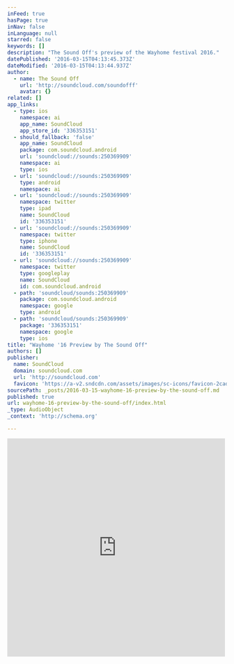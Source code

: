```yaml
---
inFeed: true
hasPage: true
inNav: false
inLanguage: null
starred: false
keywords: []
description: "The Sound Off's preview of the Wayhome festival 2016."
datePublished: '2016-03-15T04:13:45.373Z'
dateModified: '2016-03-15T04:13:44.937Z'
author:
  - name: The Sound Off
    url: 'http://soundcloud.com/soundofff'
    avatar: {}
related: []
app_links:
  - type: ios
    namespace: ai
    app_name: SoundCloud
    app_store_id: '336353151'
  - should_fallback: 'false'
    app_name: SoundCloud
    package: com.soundcloud.android
    url: 'soundcloud://sounds:250369909'
    namespace: ai
    type: ios
  - url: 'soundcloud://sounds:250369909'
    type: android
    namespace: ai
  - url: 'soundcloud://sounds:250369909'
    namespace: twitter
    type: ipad
    name: SoundCloud
    id: '336353151'
  - url: 'soundcloud://sounds:250369909'
    namespace: twitter
    type: iphone
    name: SoundCloud
    id: '336353151'
  - url: 'soundcloud://sounds:250369909'
    namespace: twitter
    type: googleplay
    name: SoundCloud
    id: com.soundcloud.android
  - path: 'soundcloud/sounds:250369909'
    package: com.soundcloud.android
    namespace: google
    type: android
  - path: 'soundcloud/sounds:250369909'
    package: '336353151'
    namespace: google
    type: ios
title: "Wayhome '16 Preview by The Sound Off"
authors: []
publisher:
  name: SoundCloud
  domain: soundcloud.com
  url: 'http://soundcloud.com'
  favicon: 'https://a-v2.sndcdn.com/assets/images/sc-icons/favicon-2cadd14b.ico'
sourcePath: _posts/2016-03-15-wayhome-16-preview-by-the-sound-off.md
published: true
url: wayhome-16-preview-by-the-sound-off/index.html
_type: AudioObject
_context: 'http://schema.org'

---
```

<iframe src="https://cdn.embedly.com/widgets/media.html?src=https%3A%2F%2Fw.soundcloud.com%2Fplayer%2F%3Fvisual%3Dtrue%26url%3Dhttp%253A%252F%252Fapi.soundcloud.com%252Ftracks%252F250369909%26show_artwork%3Dtrue&amp;url=https%3A%2F%2Fsoundcloud.com%2Fsoundofff%2Fwayhome&amp;image=http%3A%2F%2Fi1.sndcdn.com%2Fartworks-000149779477-aqhc56-t500x500.jpg&amp;key=b7d04c9b404c499eba89ee7072e1c4f7&amp;type=text%2Fhtml&amp;schema=soundcloud" width="500" height="500" scrolling="no" frameborder="0" allowfullscreen="allowfullscreen" style=""></iframe>